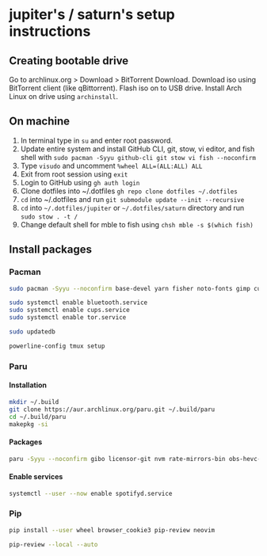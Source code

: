 # jupiter's / saturn's setup instructions

## Creating bootable drive

Go to archlinux.org > Download > BitTorrent Download.
Download iso using BitTorrent client (like qBittorrent).
Flash iso on to USB drive.
Install Arch Linux on drive using `archinstall`.

## On machine

  1. In terminal type in `su` and enter root password.
  2. Update entire system and install GitHub CLI, git, stow, vi editor, and fish shell with `sudo pacman -Syyu github-cli git stow vi fish --noconfirm`
  3. Type `visudo` and uncomment `%wheel ALL=(ALL:ALL) ALL`
  4. Exit from root session using `exit`
  5. Login to GitHub using `gh auth login`
  6. Clone dotfiles into ~/.dotfiles `gh repo clone dotfiles ~/.dotfiles`
  7. `cd` into ~/.dotfiles and run `git submodule update --init --recursive`
  8. `cd` into `~/.dotfiles/jupiter` or `~/.dotfiles/saturn` directory and run `sudo stow . -t /`
  9. Change default shell for mble to fish using `chsh mble -s $(which fish)`

## Install packages

### Pacman

```sh
sudo pacman -Syyu --noconfirm base-devel yarn fisher noto-fonts gimp cups whois mpv celluloid barrier gimp firefox chromium epiphany tor proxychains-ng neofetch screenfetch exa tree curl wget transmission-cli ueberzug highlight ffmpegthumbnailer elinks ranger plocate coreutils sharutils cpio lzip lzop man-pages man-db dconf dconf-editor dash tmux python python-pip nodejs deno hugo wireshark-qt wireshark-cli termshark qbittorrent youtube-dl wl-clipboard marker gedit bluez bluez-utils gnome-firmware foot alacritty redshift spotifyd zathura ntfs-3g powerline powerline-fonts ttf-jetbrains-mono rofi

sudo systemctl enable bluetooth.service
sudo systemctl enable cups.service
sudo systemctl enable tor.service

sudo updatedb

powerline-config tmux setup
```

### Paru
#### Installation

```sh
mkdir ~/.build
git clone https://aur.archlinux.org/paru.git ~/.build/paru
cd ~/.build/paru
makepkg -si
```

#### Packages

```sh
paru -Syyu --noconfirm gibo licensor-git nvm rate-mirrors-bin obs-hevc-vaapi-git ttf-liberation googler ddgr visual-studio-code-bin adwaita-dark clipman neovim-git neovide polymc-bin systemd-cron sublime-text-4 peazip-gtk2-bin atool spotifyd spot-client ttf-ms-fonts nerd-fonts-complete chrome-gnome-shell nerd-fonts-complete vscode-codicons-git
```

#### Enable services

```sh
systemctl --user --now enable spotifyd.service
```

### Pip

```sh
pip install --user wheel browser_cookie3 pip-review neovim

pip-review --local --auto
```
